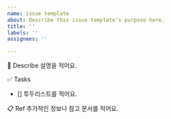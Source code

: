 ```yaml
---
name: issue template
about: Describe this issue template's purpose here.
title: ''
labels: ''
assignees: ''

---
```


📄 Describe
설명을 적어요.

✅ Tasks
- [] 투두리스트를 적어요.

📋 Ref
추가적인 정보나 참고 문서를 적어요.
